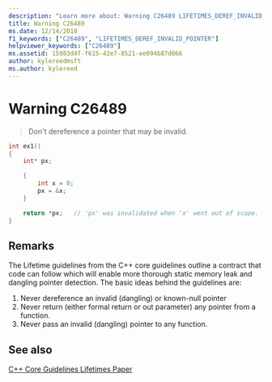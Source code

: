 ```yaml
---
description: "Learn more about: Warning C26489 LIFETIMES_DEREF_INVALID_POINTER"
title: Warning C26489
ms.date: 12/14/2018
f1_keywords: ["C26489", "LIFETIMES_DEREF_INVALID_POINTER"]
helpviewer_keywords: ["C26489"]
ms.assetid: 15983d4f-f615-42e7-8521-ee094b87d066
author: kylereedmsft
ms.author: kylereed
---
```

# Warning C26489

> Don't dereference a pointer that may be invalid.

```cpp
int ex1()
{
    int* px;

    {
        int x = 0;
        px = &x;
    }

    return *px;   // 'px' was invalidated when 'x' went out of scope.
}
```

## Remarks

The Lifetime guidelines from the C++ core guidelines outline a contract that code can follow which will enable more thorough static memory leak and dangling pointer detection. The basic ideas behind the guidelines are:

1) Never dereference an invalid (dangling) or known-null pointer
2) Never return (either formal return or out parameter) any pointer from a function.
3) Never pass an invalid (dangling) pointer to any function.

## See also

[C++ Core Guidelines Lifetimes Paper](https://github.com/isocpp/CppCoreGuidelines/blob/master/docs/Lifetime.pdf)
